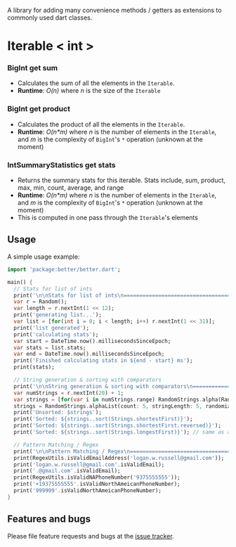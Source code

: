 A library for adding many convenience methods / getters as extensions to commonly used dart classes. 

# Iterable < int >
### BigInt get sum
* Calculates the sum of all the elements in the `Iterable`. 
* **Runtime**: *O(n)* where *n* is the size of the `Iterable`

### BigInt get product
* Calculates the product of all the elements in the `Iterable`.
* **Runtime**: *O(n\*m)* where *n* is the number of elements in the `Iterable`, 
and *m* is the complexity of `BigInt`'s `*` operation (unknown at the moment)

### IntSummaryStatistics get stats
* Returns the summary stats for this iterable. Stats include,
sum, product, max, min, count, average, and range
* **Runtime**: *O(n\*m)* where *n* is the number of elements in the `Iterable`, 
  and *m* is the complexity of `BigInt`'s `*` operation (unknown at the moment)
* This is computed in one pass through the `Iterable`'s elements

## Usage
A simple usage example:

```dart
import 'package:better/better.dart';

main() {
  // Stats for list of ints
  print('\n\nStats for list of ints\n=======================================================================================');
  var r = Random();
  var length = r.nextInt(1 << 12);
  print('generating list...');
  var list = [for(int i = 0; i < length; i++) r.nextInt(1 << 31)];
  print('list generated');
  print('calculating stats');
  var start = DateTime.now().millisecondsSinceEpoch;
  var stats = list.stats;
  var end = DateTime.now().millisecondsSinceEpoch;
  print('Finished calculating stats in ${end - start} ms');
  print(stats);

  // String generation & sorting with comparators
  print('\n\nString generation & sorting with comparators\n=======================================================================================');
  var numStrings = r.nextInt(20) + 1;
  var strings = [for(var i in numStrings.range) RandomStrings.alpha(Random().nextInt(10))];
  strings = RandomStrings.alphaList(count: 5, stringLength: 5, randomizeCount: true, randomizeLength: true);
  print('Unsorted: $strings');
  print('Sorted: ${strings..sort(Strings.shortestFirst)}');
  print('Sorted: ${strings..sort(Strings.shortestFirst.reversed)}');
  print('Sorted: ${strings..sort(Strings.longestFirst)}'); // same as above

  // Pattern Matching / Regex
  print('\n\nPattern Matching / Regex\n=======================================================================================');
  print(RegexUtils.isValidEmailAddress('logan.w.russell@gmail.com'));
  print('logan.w.russell@gmail.com'.isValidEmail);
  print('.@gmail.com'.isValidEmail);
  print(RegexUtils.isValidNAPhoneNumber('9375555555'));
  print('+19375555555'.isValidNorthAmeicanPhoneNumber);
  print('999999'.isValidNorthAmeicanPhoneNumber);
}
```

## Features and bugs

Please file feature requests and bugs at the [issue tracker][tracker].

[tracker]: https://github.com/loganrussell48/better/issues
